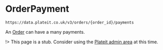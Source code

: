 # OrderPayment

`https://data.plateit.co.uk/v3/orders/{order_id}/payments`

An [Order](/objects/order.md) can have a many payments.

!> This page is a stub. Consider using the [Plateit admin area](https://admin.plateit.co.uk) at this time.